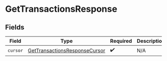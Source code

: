 # GetTransactionsResponse


## Fields

| Field                                                                                 | Type                                                                                  | Required                                                                              | Description                                                                           |
| ------------------------------------------------------------------------------------- | ------------------------------------------------------------------------------------- | ------------------------------------------------------------------------------------- | ------------------------------------------------------------------------------------- |
| `cursor`                                                                              | [GetTransactionsResponseCursor](../../models/shared/GetTransactionsResponseCursor.md) | :heavy_check_mark:                                                                    | N/A                                                                                   |